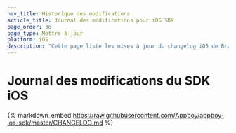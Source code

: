 ```yaml
---
nav_title: Historique des modifications
article_title: Journal des modifications pour iOS SDK
page_order: 30
page_type: Mettre à jour
platform: iOS
description: "Cette page liste les mises à jour du changelog iOS de Braze."
---
```


# Journal des modifications du SDK iOS

{% markdown_embed https://raw.githubusercontent.com/Appboy/appboy-ios-sdk/master/CHANGELOG.md %}

